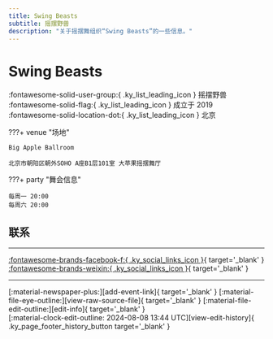 ```yaml
---
title: Swing Beasts
subtitle: 摇摆野兽
description: "关于摇摆舞组织“Swing Beasts”的一些信息。"
---
```


# Swing Beasts

:fontawesome-solid-user-group:{ .ky_list_leading_icon } 摇摆野兽  
:fontawesome-solid-flag:{ .ky_list_leading_icon } 成立于 2019  
:fontawesome-solid-location-dot:{ .ky_list_leading_icon } 北京  


???+ venue "场地"

    Big Apple Ballroom  
      
    北京市朝阳区朝外SOHO A座B1层101室 大苹果摇摆舞厅  

???+ party "舞会信息"

    每周一 20:00  
    每周六 20:00  

## 联系


---

 [:fontawesome-brands-facebook-f:{ .ky_social_links_icon }](https://www.facebook.com/profile.php?id=100086747770320){ target='_blank' } [:fontawesome-brands-weixin:{ .ky_social_links_icon }](https://mp.weixin.qq.com/s/cMIeJodcSBt7xEFqth9umw){ target='_blank' }

---

<div class="ky_page_footer" markdown>
<div class="ky_page_footer_trailing" markdown="span">
[:material-newspaper-plus:][add-event-link]{ target='_blank' }
[:material-file-eye-outline:][view-raw-source-file]{ target='_blank' }
[:material-file-edit-outline:][edit-info]{ target='_blank' }
</div>
<div class="ky_page_footer_leading" markdown="span">
[:material-clock-edit-outline: 2024-08-08 13:44 UTC][view-edit-history]{ .ky_page_footer_history_button target='_blank' }
</div>
</div>

[add-event-link]: https://github.com/swingdance/events/issues/new?assignees=&labels=add+event&projects=&template=02-add_entity.yml&title=%5Bcn%5D%20%3CName%3E&region=cn&province=Beijing&city=Beijing&org_id=swing-beasts "添加活动"
[view-raw-source-file]: https://github.com/swingdance/orgs/blob/main/cn/swing-beasts.json "查看原始源文件"
[edit-info]: https://github.com/swingdance/orgs/issues/new?assignees=&labels=update+org&projects=&template=03-update_entity.yml&title=%5Bcn%5D%20Swing%20Beasts&region=cn&id=swing-beasts&name=Swing%20Beasts "编辑信息"

[view-edit-history]: https://github.com/swingdance/orgs/commits/main/cn/swing-beasts.json "查看编辑历史"
